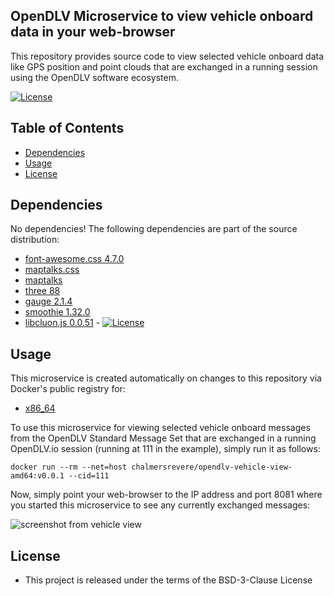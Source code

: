 ## OpenDLV Microservice to view vehicle onboard data in your web-browser

This repository provides source code to view selected vehicle onboard data like
GPS position and point clouds that are exchanged in a running session using
the OpenDLV software ecosystem.

[![License](https://img.shields.io/badge/License-BSD%203--Clause-blue.svg)](https://opensource.org/licenses/BSD-3-Clause)


## Table of Contents
* [Dependencies](#dependencies)
* [Usage](#usage)
* [License](#license)


## Dependencies
No dependencies! The following dependencies are part of the source distribution:

* [font-awesome.css 4.7.0](https://cdnjs.cloudflare.com/ajax/libs/font-awesome/4.7.0/css/font-awesome.min.css)
* [maptalks.css](https://unpkg.com/maptalks/dist/maptalks.css)
* [maptalks](https://unpkg.com/maptalks/dist/maptalks.min.js)
* [three 88](https://cdnjs.cloudflare.com/ajax/libs/three.js/88/three.min.js)
* [gauge 2.1.4](https://cdn.rawgit.com/Mikhus/canvas-gauges/gh-pages/download/2.1.4/all/gauge.min.js)
* [smoothie 1.32.0](https://cdnjs.cloudflare.com/ajax/libs/smoothie/1.32.0/smoothie.min.js)
* [libcluon.js 0.0.51](https://github.com/chrberger/libcluon) - [![License](https://img.shields.io/badge/License-BSD%203--Clause-blue.svg)](https://opensource.org/licenses/BSD-3-Clause)


## Usage
This microservice is created automatically on changes to this repository via
Docker's public registry for:
* [x86_64](https://hub.docker.com/r/chalmersrevere/opendlv-vehicle-view-amd64/tags/)

To use this microservice for viewing selected vehicle onboard messages from the
OpenDLV Standard Message Set that are exchanged in a running OpenDLV.io session
(running at 111 in the example), simply run it as follows:

```
docker run --rm --net=host chalmersrevere/opendlv-vehicle-view-amd64:v0.0.1 --cid=111
```

Now, simply point your web-browser to the IP address and port 8081 where you
started this microservice to see any currently exchanged messages:

![screenshot from vehicle view](https://raw.githubusercontent.com/chalmers-revere/opendlv-vehicle-view/master/vehicle-view.png)


## License

* This project is released under the terms of the BSD-3-Clause License


